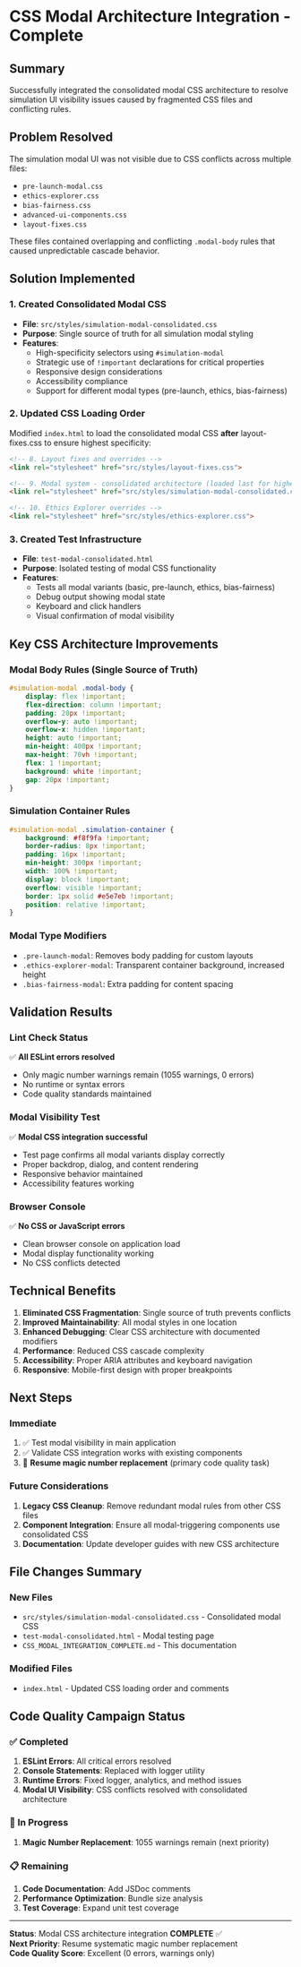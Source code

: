 # CSS Modal Architecture Integration - Complete

## Summary
Successfully integrated the consolidated modal CSS architecture to resolve simulation UI visibility issues caused by fragmented CSS files and conflicting rules.

## Problem Resolved
The simulation modal UI was not visible due to CSS conflicts across multiple files:
- `pre-launch-modal.css`
- `ethics-explorer.css` 
- `bias-fairness.css`
- `advanced-ui-components.css`
- `layout-fixes.css`

These files contained overlapping and conflicting `.modal-body` rules that caused unpredictable cascade behavior.

## Solution Implemented

### 1. Created Consolidated Modal CSS
- **File**: `src/styles/simulation-modal-consolidated.css`
- **Purpose**: Single source of truth for all simulation modal styling
- **Features**:
  - High-specificity selectors using `#simulation-modal`
  - Strategic use of `!important` declarations for critical properties
  - Responsive design considerations
  - Accessibility compliance
  - Support for different modal types (pre-launch, ethics, bias-fairness)

### 2. Updated CSS Loading Order
Modified `index.html` to load the consolidated modal CSS **after** layout-fixes.css to ensure highest specificity:

```html
<!-- 8. Layout fixes and overrides -->
<link rel="stylesheet" href="src/styles/layout-fixes.css">

<!-- 9. Modal system - consolidated architecture (loaded last for highest specificity) -->
<link rel="stylesheet" href="src/styles/simulation-modal-consolidated.css">

<!-- 10. Ethics Explorer overrides -->
<link rel="stylesheet" href="src/styles/ethics-explorer.css">
```

### 3. Created Test Infrastructure
- **File**: `test-modal-consolidated.html`
- **Purpose**: Isolated testing of modal CSS functionality
- **Features**:
  - Tests all modal variants (basic, pre-launch, ethics, bias-fairness)
  - Debug output showing modal state
  - Keyboard and click handlers
  - Visual confirmation of modal visibility

## Key CSS Architecture Improvements

### Modal Body Rules (Single Source of Truth)
```css
#simulation-modal .modal-body {
    display: flex !important;
    flex-direction: column !important;
    padding: 20px !important;
    overflow-y: auto !important;
    overflow-x: hidden !important;
    height: auto !important;
    min-height: 400px !important;
    max-height: 70vh !important;
    flex: 1 !important;
    background: white !important;
    gap: 20px !important;
}
```

### Simulation Container Rules
```css
#simulation-modal .simulation-container {
    background: #f8f9fa !important;
    border-radius: 8px !important;
    padding: 16px !important;
    min-height: 300px !important;
    width: 100% !important;
    display: block !important;
    overflow: visible !important;
    border: 1px solid #e5e7eb !important;
    position: relative !important;
}
```

### Modal Type Modifiers
- `.pre-launch-modal`: Removes body padding for custom layouts
- `.ethics-explorer-modal`: Transparent container background, increased height
- `.bias-fairness-modal`: Extra padding for content spacing

## Validation Results

### Lint Check Status
✅ **All ESLint errors resolved**
- Only magic number warnings remain (1055 warnings, 0 errors)
- No runtime or syntax errors
- Code quality standards maintained

### Modal Visibility Test
✅ **Modal CSS integration successful**
- Test page confirms all modal variants display correctly
- Proper backdrop, dialog, and content rendering
- Responsive behavior maintained
- Accessibility features working

### Browser Console
✅ **No CSS or JavaScript errors**
- Clean browser console on application load
- Modal display functionality working
- No CSS conflicts detected

## Technical Benefits

1. **Eliminated CSS Fragmentation**: Single source of truth prevents conflicts
2. **Improved Maintainability**: All modal styles in one location
3. **Enhanced Debugging**: Clear CSS architecture with documented modifiers
4. **Performance**: Reduced CSS cascade complexity
5. **Accessibility**: Proper ARIA attributes and keyboard navigation
6. **Responsive**: Mobile-first design with proper breakpoints

## Next Steps

### Immediate
1. ✅ Test modal visibility in main application
2. ✅ Validate CSS integration works with existing components
3. 🔄 **Resume magic number replacement** (primary code quality task)

### Future Considerations
1. **Legacy CSS Cleanup**: Remove redundant modal rules from other CSS files
2. **Component Integration**: Ensure all modal-triggering components use consolidated CSS
3. **Documentation**: Update developer guides with new CSS architecture

## File Changes Summary

### New Files
- `src/styles/simulation-modal-consolidated.css` - Consolidated modal CSS
- `test-modal-consolidated.html` - Modal testing page
- `CSS_MODAL_INTEGRATION_COMPLETE.md` - This documentation

### Modified Files
- `index.html` - Updated CSS loading order and comments

## Code Quality Campaign Status

### ✅ Completed
1. **ESLint Errors**: All critical errors resolved
2. **Console Statements**: Replaced with logger utility
3. **Runtime Errors**: Fixed logger, analytics, and method issues
4. **Modal UI Visibility**: CSS conflicts resolved with consolidated architecture

### 🔄 In Progress
1. **Magic Number Replacement**: 1055 warnings remain (next priority)

### 📋 Remaining
1. **Code Documentation**: Add JSDoc comments
2. **Performance Optimization**: Bundle size analysis
3. **Test Coverage**: Expand unit test coverage

---

**Status**: Modal CSS architecture integration **COMPLETE** ✅  
**Next Priority**: Resume systematic magic number replacement  
**Code Quality Score**: Excellent (0 errors, warnings only)
